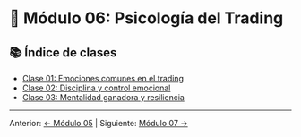 # 🧘 Módulo 06: Psicología del Trading

## 📚 Índice de clases
- [Clase 01: Emociones comunes en el trading](Clase_01_Emociones_Comunes.md)
- [Clase 02: Disciplina y control emocional](Clase_02_Disciplina_y_Control_Emocional.md)
- [Clase 03: Mentalidad ganadora y resiliencia](Clase_03_Mentalidad_Ganadora_y_Resiliencia.md)

---
Anterior: [← Módulo 05](../05_Estrategias_de_Trading/README.md) | Siguiente: [Módulo 07 →](../07_Plataformas_y_Herramientas/README.md)
